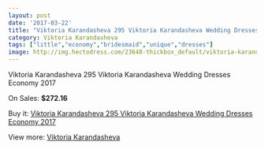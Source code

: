```yaml
---
layout: post
date: '2017-03-22'
title: "Viktoria Karandasheva 295 Viktoria Karandasheva Wedding Dresses Economy 2017"
category: Viktoria Karandasheva
tags: ["little","economy","bridesmaid","unique","dresses"]
image: http://img.hectodress.com/23648-thickbox_default/viktoria-karandasheva-295-viktoria-karandasheva-wedding-dresses-economy-2013.jpg
---
```

Viktoria Karandasheva 295 Viktoria Karandasheva Wedding Dresses Economy 2017

On Sales: **$272.16**
<a href="https://www.hectodress.com/viktoria-karandasheva/10935-viktoria-karandasheva-295-viktoria-karandasheva-wedding-dresses-economy-2013.html"><amp-img layout="responsive" width="600" height="600" src="//img.hectodress.com/23648-thickbox_default/viktoria-karandasheva-295-viktoria-karandasheva-wedding-dresses-economy-2013.jpg" alt="Viktoria Karandasheva 295 Viktoria Karandasheva Wedding Dresses Economy 2017 0" /></a>
<a href="https://www.hectodress.com/viktoria-karandasheva/10935-viktoria-karandasheva-295-viktoria-karandasheva-wedding-dresses-economy-2013.html"><amp-img layout="responsive" width="600" height="600" src="//img.hectodress.com/23649-thickbox_default/viktoria-karandasheva-295-viktoria-karandasheva-wedding-dresses-economy-2013.jpg" alt="Viktoria Karandasheva 295 Viktoria Karandasheva Wedding Dresses Economy 2017 1" /></a>

Buy it: [Viktoria Karandasheva 295 Viktoria Karandasheva Wedding Dresses Economy 2017](https://www.hectodress.com/viktoria-karandasheva/10935-viktoria-karandasheva-295-viktoria-karandasheva-wedding-dresses-economy-2013.html "Viktoria Karandasheva 295 Viktoria Karandasheva Wedding Dresses Economy 2017")

View more: [Viktoria Karandasheva](https://www.hectodress.com/174-viktoria-karandasheva "Viktoria Karandasheva")